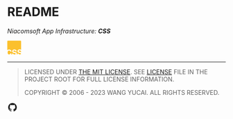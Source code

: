 # README

*Niacomsoft App Infrastructure: **CSS***

![CSS](/assets/Package-32.png)

----

> LICENSED UNDER [THE MIT LICENSE](LICENSE.md). SEE [LICENSE](LICENSE.md) FILE IN THE PROJECT ROOT FOR FULL LICENSE INFORMATION.
> 
> COPYRIGHT © 2006 - 2023 WANG YUCAI. ALL RIGHTS RESERVED.

[![Github](/assets/Github.png)](https://github.com/niacomsoft-ai/css)